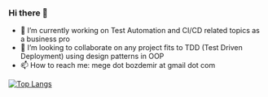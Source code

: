 ### Hi there 👋

- 🔭 I’m currently working on Test Automation and CI/CD related topics as a business pro
- 👯 I’m looking to collaborate on any project fits to TDD (Test Driven Deployment) using design patterns in OOP
- 📫 How to reach me: mege dot bozdemir at gmail dot com

[![Top Langs](https://github-readme-stats.vercel.app/api/top-langs/?username=egebozdemir&layout=compact)](https://github.com/egebozdemir/github-readme-stats)
<!--
**egebozdemir/egebozdemir** is a ✨ _special_ ✨ repository because its `README.md` (this file) appears on your GitHub profile.

Here are some ideas to get you started:

- 🔭 I’m currently working on ...
- 🌱 I’m currently learning ...
- 👯 I’m looking to collaborate on ...
- 🤔 I’m looking for help with ...
- 💬 Ask me about ...
- 📫 How to reach me: ...
- 😄 Pronouns: ...
- ⚡ Fun fact: ...
-->
